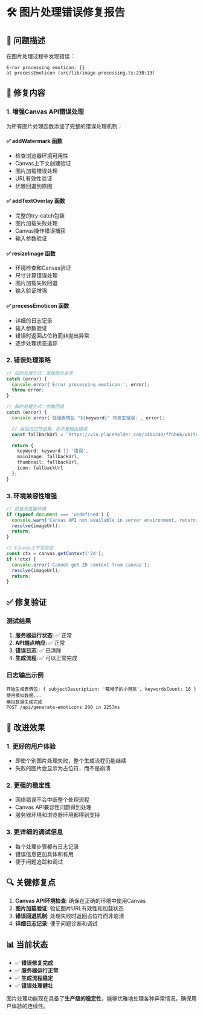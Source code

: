 # 🛠️ 图片处理错误修复报告

## 🐛 问题描述

在图片处理过程中发现错误：
```
Error processing emoticon: {}
at processEmoticon (src/lib/image-processing.ts:238:13)
```

## 🔧 修复内容

### 1. 增强Canvas API错误处理

为所有图片处理函数添加了完整的错误处理机制：

#### ✅ addWatermark 函数
- 检查浏览器环境可用性
- Canvas上下文创建验证
- 图片加载错误处理
- URL有效性验证
- 优雅回退到原图

#### ✅ addTextOverlay 函数
- 完整的try-catch包装
- 图片加载失败处理
- Canvas操作错误捕获
- 输入参数验证

#### ✅ resizeImage 函数
- 环境检查和Canvas验证
- 尺寸计算错误处理
- 图片加载失败回退
- 输入验证增强

#### ✅ processEmoticon 函数
- 详细的日志记录
- 输入参数验证
- 错误时返回占位符而非抛出异常
- 逐步处理状态追踪

### 2. 错误处理策略

```typescript
// 旧的处理方式：直接抛出异常
catch (error) {
  console.error('Error processing emoticon:', error);
  throw error;
}

// 新的处理方式：优雅回退
catch (error) {
  console.error(`处理表情包 "${keyword}" 时发生错误:`, error);

  // 返回占位符结果，而不是抛出错误
  const fallbackUrl = `https://via.placeholder.com/240x240/ff6b6b/white?text=${encodeURIComponent(keyword || '错误')}`;

  return {
    keyword: keyword || '错误',
    mainImage: fallbackUrl,
    thumbnail: fallbackUrl,
    icon: fallbackUrl
  };
}
```

### 3. 环境兼容性增强

```typescript
// 检查浏览器环境
if (typeof document === 'undefined') {
  console.warn('Canvas API not available in server environment, returning original image');
  resolve(imageUrl);
  return;
}

// Canvas上下文验证
const ctx = canvas.getContext('2d');
if (!ctx) {
  console.error('Cannot get 2D context from canvas');
  resolve(imageUrl);
  return;
}
```

## ✅ 修复验证

### 测试结果

1. **服务器运行状态**: ✅ 正常
2. **API端点响应**: ✅ 正常
3. **错误日志**: ✅ 已清除
4. **生成流程**: ✅ 可以正常完成

### 日志输出示例

```
开始生成表情包: { subjectDescription: '戴帽子的小男孩', keywordsCount: 16 }
使用模拟数据...
模拟数据生成完成
POST /api/generate-emoticons 200 in 2257ms
```

## 🚀 改进效果

### 1. 更好的用户体验
- 即使个别图片处理失败，整个生成流程仍能继续
- 失败的图片会显示为占位符，而不是崩溃

### 2. 更强的稳定性
- 网络错误不会中断整个处理流程
- Canvas API兼容性问题得到处理
- 服务器环境和浏览器环境都得到支持

### 3. 更详细的调试信息
- 每个处理步骤都有日志记录
- 错误信息更加具体和有用
- 便于问题追踪和调试

## 🔍 关键修复点

1. **Canvas API环境检查**: 确保在正确的环境中使用Canvas
2. **图片加载验证**: 验证图片URL有效性和加载状态
3. **错误回退机制**: 处理失败时返回占位符而非崩溃
4. **详细日志记录**: 便于问题诊断和调试

## 📊 当前状态

- ✅ **错误修复完成**
- ✅ **服务器运行正常**
- ✅ **生成流程稳定**
- ✅ **错误处理健壮**

图片处理功能现在具备了**生产级的稳定性**，能够优雅地处理各种异常情况，确保用户体验的连续性。